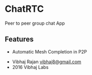 # ChatRTC
Peer to peer group chat App

## Features
* Automatic Mesh Completion in P2P 

- Vibhaj Rajan <vibhaj8@gmail.com>
- 2016 Vibhaj Labs
